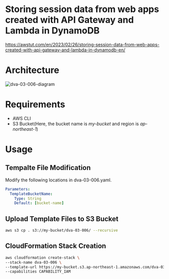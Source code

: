 # Storing session data from web apps created with API Gateway and Lambda in DynamoDB

https://awstut.com/en/2023/02/26/storing-session-data-from-web-apps-created-with-api-gateway-and-lambda-in-dynamodb-en/

# Architecture

![dva-03-006-diagram](https://user-images.githubusercontent.com/84276199/221382200-c18c8b5a-538a-4730-847b-bfde4f88cf7e.png)

# Requirements

* AWS CLI
* S3 Bucket(Here, the bucket name is *my-bucket* and region is *ap-northeast-1*)

# Usage

## Tempalte File Modification

Modify the following locations in dva-03-006.yaml.

```yaml
Parameters:
  TemplateBucketName:
    Type: String
    Default: [bucket-name]
```

## Upload  Template Files to S3 Bucket

```bash
aws s3 cp . s3://my-bucket/dva-03-006/ --recursive
```

## CloudFormation Stack Creation

```bash
aws cloudformation create-stack \
--stack-name dva-03-006 \
--template-url https://my-bucket.s3.ap-northeast-1.amazonaws.com/dva-03-006/dva-03-006.yaml \
--capabilities CAPABILITY_IAM
```
